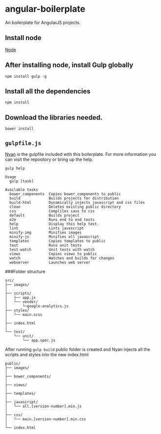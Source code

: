 angular-boilerplate
===

An boilerplate for AngularJS projects.

## Install node

[Node](http://nodejs.org/)

## After installing node, install Gulp globally

	npm install gulp -g

## Install all the dependencies

	npm install

## Download the libraries needed.

	bower install

## `gulpfile.js`

[Nyan](https://github.com/gonzalovazquez/nyan) is the gulpfile included with this boilerplate.
For more information you can visit the repository or bring up the help.

    gulp help

```
Usage
  gulp [task]

Available tasks
  bower_components  Copies bower_components to public
  build             Builds projects for distribution
  build-html        Dynamically injects javascript and css files
  clean             Deletes existing public directory
  css               Compliles sass to css
  default           Builds project
  e2e               Runs end to end tests
  help              Display this help text.
  lint              Lints javascript
  minify-img        Minifies images
  minify-js         Minifies all javascript
  templates         Copies templates to public
  test              Runs unit tests
  test-watch        Unit tests with watch
  views             Copies views to public
  watch             Watches and builds for changes
  webserver         Launches web server
```

###Folder structure

```
src/
├── images/
│ 
├── scripts/
│   ├── app.js
│   └── vendor/
│       └─google-analytics.js
├── styles/
│   └── main.scss
│
├── index.html
│
└── test/
    └── unit/
        └── app.spec.js

```

After running ``` gulp build ``` public folder is created and Nyan injects
all the scripts and styles into the new index.html

```
public/
├── images/
│
├── bower_components/
│ 
├── views/
│ 
├── templates/
│ 
├── javascript/
│   └── all.[version-number].min.js
│ 
├── css/
│   └── main.[version-number].min.css
│
└── index.html
```
